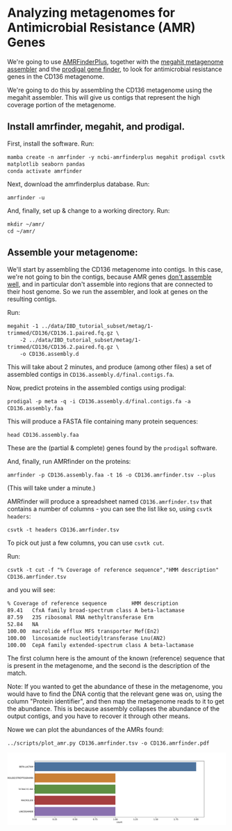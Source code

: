 # Analyzing metagenomes for Antimicrobial Resistance (AMR) Genes

We're going to use
[AMRFinderPlus](https://www.ncbi.nlm.nih.gov/pathogens/antimicrobial-resistance/AMRFinder/),
together with the
[megahit metagenome assembler](https://github.com/voutcn/megahit) and
the
[prodigal gene finder](https://bmcbioinformatics.biomedcentral.com/articles/10.1186/1471-2105-11-119),
to look for antimicrobial resistance genes in the CD136 metagenome.

We're going to do this by assembling the CD136 metagenome using the megahit
assembler. This will give us contigs that represent the high coverage portion
of the metagenome.

## Install amrfinder, megahit, and prodigal.

First, install the software. Run:
```
mamba create -n amrfinder -y ncbi-amrfinderplus megahit prodigal csvtk matplotlib seaborn pandas
conda activate amrfinder
```

Next, download the amrfinderplus database. Run:
```
amrfinder -u
```

And, finally, set up & change to a working directory. Run:
```
mkdir ~/amr/
cd ~/amr/
```

## Assemble your metagenome:

We'll start by assembling the CD136 metagenome into contigs. In this
case, we're not going to bin the contigs, because AMR genes
[don't assemble well](https://www.biorxiv.org/content/10.1101/2023.12.13.571436v1.full), and in particular don't assemble into regions that are
connected to their host genome. So we run the assembler, and look at genes
on the resulting contigs.

Run:
```
megahit -1 ../data/IBD_tutorial_subset/metag/1-trimmed/CD136/CD136.1.paired.fq.gz \
    -2 ../data/IBD_tutorial_subset/metag/1-trimmed/CD136/CD136.2.paired.fq.gz \
    -o CD136.assembly.d
```
This will take about 2 minutes, and produce (among other files) a set of
assembled contigs in `CD136.assembly.d/final.contigs.fa`.

Now, predict proteins in the assembled contigs using prodigal:
```
prodigal -p meta -q -i CD136.assembly.d/final.contigs.fa -a CD136.assembly.faa
```

This will produce a FASTA file containing many protein sequences:
```
head CD136.assembly.faa
```
These are the (partial & complete) genes found by the `prodigal` software.

And, finally, run AMRfinder on the proteins:
```
amrfinder -p CD136.assembly.faa -t 16 -o CD136.amrfinder.tsv --plus
```
(This will take under a minute.)

AMRfinder will produce a spreadsheet named `CD136.amrfinder.tsv` that
contains a number of columns - you can see the list like so, using
`csvtk headers`:

```
csvtk -t headers CD136.amrfinder.tsv
```

To pick out just a few columns, you can use `csvtk cut`.

Run:
```
csvtk -t cut -f "% Coverage of reference sequence","HMM description" CD136.amrfinder.tsv 
```

and you will see:
```
% Coverage of reference sequence        HMM description
89.41   CfxA family broad-spectrum class A beta-lactamase
87.59   23S ribosomal RNA methyltransferase Erm
52.84   NA
100.00  macrolide efflux MFS transporter Mef(En2)
100.00  lincosamide nucleotidyltransferase Lnu(AN2)
100.00  CepA family extended-spectrum class A beta-lactamase
```

The first column here is the amount of the known (reference) sequence
that is present in the metagenome, and the second is the description of
the match.

Note: If you wanted to get the abundance of these in the metagenome,
you would have to find the DNA contig that the relevant gene was on,
using the column "Protein identifier", and then map the metagenome
reads to it to get the abundance. This is because assembly collapses
the abundance of the output contigs, and you have to recover it through
other means.


Nowe we can plot the abundances of the AMRs found:
```
../scripts/plot_amr.py CD136.amrfinder.tsv -o CD136.amrfinder.pdf
```
![CD136 amrfinder](https://github.com/AnneliektH/2024-pig-paradigm-workshop/blob/main/docs/images/CD136.amrfinder.png)


